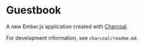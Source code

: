 # Guestbook

A new Ember.js application created with [Charcoal](https://github.com/thomasboyt/charcoal).

For development information, see `charcoal/readme.md`.
